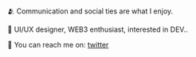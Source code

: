 🫂 Communication and social ties are what I enjoy.

🐲 UI/UX designer, WEB3 enthusiast, interested in DEV..

🦋 You can reach me on: [twitter](https://twitter.com/De_luneClaire)


